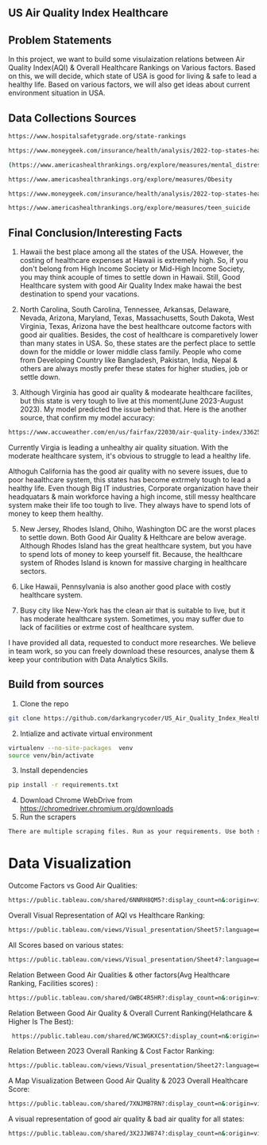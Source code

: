 ## US  Air Quality Index Healthcare
## Problem Statements
In this project, we want to build some visulaization relations between Air Quality Index(AQI) & Overall Healthcare Rankings on Various factors. Based on this, we will decide, which state of USA is good for living & safe to lead a healthy life. Based on various factors, we will also get ideas about current environment situation in USA. 

## Data Collections Sources
```bash
https://www.hospitalsafetygrade.org/state-rankings
```
```bash
https://www.moneygeek.com/insurance/health/analysis/2022-top-states-health-care/
```
```bash
(https://www.americashealthrankings.org/explore/measures/mental_distress
```
```bash
https://www.americashealthrankings.org/explore/measures/Obesity
```
```bash
https://www.moneygeek.com/insurance/health/analysis/2022-top-states-health-care/
```
```bash
https://www.americashealthrankings.org/explore/measures/teen_suicide
```

## Final Conclusion/Interesting Facts

1. Hawaii the best place among all the states of the USA. However, the costing of healthcare expenses at Hawaii is extremely high. So, if you don't belong from High Income Society or Mid-High Income Society, you may think acouple of times to settle down in Hawaii. Still, Good Healthcare system with good Air Quality Index make hawai the best destination to spend your vacations. 

2. North Carolina, South Carolina, Tennessee, Arkansas, Delaware, Nevada, Arizona, Maryland, Texas, Massachusetts, South Dakota, West Virginia, Texas, Arizona have the best healthcare outcome factors with good air qualities. Besides, the cost of healthcare is comparetively lower than many states in USA. So, these states are the perfect place to settle down for the middle or lower middle class family. People who come from Developing Country like Bangladesh, Pakistan, India, Nepal & others are always mostly prefer these states for higher studies, job or settle down.

3.  Although Virginia has good air quality & modearate healthcare facilites, but this state is very tough to live at this moment(June 2023-August 2023). My model predicted the issue behind that. Here is the another source, that confirm my model accuracy:
```bash
https://www.accuweather.com/en/us/fairfax/22030/air-quality-index/336254
```
Currently Virgia is leading a unhealthy air quality situation. With the moderate healthcare system, it's obvious to struggle to lead a healthy life. 

Althoguh California has the good air quality with no severe issues, due to poor heaalthcare system, this states has become extrmely tough to lead a healthy life. Even though Big IT industries, Corporate organization have their headquatars & main workforce having a high income, still messy healthcare system make their life too tough to live. They always have to spend lots of money to keep them healthy. 

5. New Jersey, Rhodes Island, Ohiho, Washington DC  are the worst places to settle down. Both Good Air Quality & Helthcare are below average. Although Rhodes Island has the great healthcare system, but you have to spend lots of money to keep yourself fit. Because, the healthcare system of Rhodes Island is known for massive charging in healthcare sectors. 

6.  Like Hawaii, Pennsylvania is also another good place with costly healthcare system.

7.  Busy city like New-York has the clean air that is suitable to live, but it has moderate healthcare system. Sometimes, you may suffer due to lack of facilities or extrme cost of healthcare system.

I have provided all data, requested to conduct more researches. We believe in team work, so you can freely download these resources, analyse them & keep your contribution with Data Analytics Skills. 

## Build from sources

1. Clone the repo
```bash
git clone https://github.com/darkangrycoder/US_Air_Quality_Index_Healthcare.git
```
2. Intialize and activate virtual environment
```bash
virtualenv --no-site-packages  venv
source venv/bin/activate
```
3. Install dependencies
```bash
pip install -r requirements.txt
```
4. Download Chrome WebDrive from https://chromedriver.chromium.org/downloads 
5. Run the scrapers
```bash
There are multiple scraping files. Run as your requirements. Use both selenium & bs4. 
```
# Data Visualization
Outcome Factors vs Good Air Qualities:
```bash
https://public.tableau.com/shared/6NNRH8QM5?:display_count=n&:origin=viz_share_link
```
Overall Visual Representation of AQI vs Healthcare Ranking: 
```bash
https://public.tableau.com/views/Visual_presentation/Sheet5?:language=en-US&publish=yes&:display_count=n&:origin=viz_share_link
```
All Scores based on various states: 
```bash
https://public.tableau.com/views/Visual_presentation/Sheet4?:language=en-US&publish=yes&:display_count=n&:origin=viz_share_link
```
Relation Between Good Air Qualities & other factors(Avg Healthcare Ranking, Facilities scores) :
```bash
https://public.tableau.com/shared/GWBC4R5HR?:display_count=n&:origin=viz_share_link
```
Relation Between Good Air Quality & Overall Current Ranking(Helathcare & Higher Is The Best):
```bash
 https://public.tableau.com/shared/WC3WGKXCS?:display_count=n&:origin=viz_share_link
```
Relation Between 2023 Overall Ranking & Cost Factor Ranking:
```bash
https://public.tableau.com/views/Visual_presentation/Sheet2?:language=en-US&publish=yes&:display_count=n&:origin=viz_share_link
```
A Map Visualization Between Good Air Quality & 2023 Overall Healthcare Score: 
```bash
https://public.tableau.com/shared/7XNJMB7RN?:display_count=n&:origin=viz_share_link
```
A visual representation of good air quality & bad air quality for all states:
```bash 
https://public.tableau.com/shared/3X2JJW874?:display_count=n&:origin=viz_share_link
```

